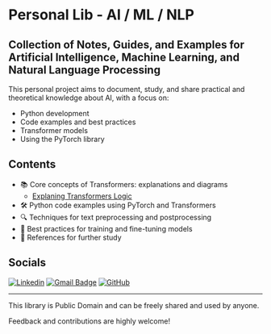 # Personal Lib - AI / ML / NLP

## Collection of Notes, Guides, and Examples for Artificial Intelligence, Machine Learning, and Natural Language Processing

This personal project aims to document, study, and share practical and theoretical knowledge about AI, with a focus on:

- Python development
- Code examples and best practices
- Transformer models
- Using the PyTorch library


## Contents

- 📚 Core concepts of Transformers: explanations and diagrams
  - [Explaning Transformers Logic]()
- 🛠️ Python code examples using PyTorch and Transformers
- 🔍 Techniques for text preprocessing and postprocessing
- 🚀 Best practices for training and fine-tuning models
- 📖 References for further study

## Socials
[![Linkedin](https://img.shields.io/badge/-LinkedIn/leomsantos-blue?style=flat-square&logo=Linkedin&logoColor=white&link=https://www.linkedin.com/in/leomsantos/)](https://www.linkedin.com/in/leomsantos/)
[![Gmail Badge](https://img.shields.io/badge/-leoms--98@hotmail.com-D14836?style=flat-square&logo=Gmail&logoColor=white)](mailto:leoms-98@hotmail.com)
[![GitHub](https://img.shields.io/github/followers/LeoMSgit?label=follow&style=social)](https://github.com/LeoMSgit)

---

This library is Public Domain and can be freely shared and used by anyone.

Feedback and contributions are highly welcome!



